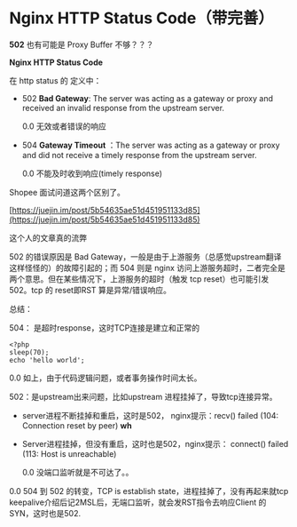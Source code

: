 # Nginx HTTP Status Code（带完善）

**502** 也有可能是 Proxy Buffer 不够？？？

**Nginx HTTP Status Code**

在 http status 的 定义中：

* 502 **Bad Gateway**: The server was acting as a gateway or proxy and received an invalid response from the upstream server.

  0.0 无效或者错误的响应

* 504 **Gateway Timeout** ：The server was acting as a gateway or proxy and did not receive a timely response from the upstream server.

  0.0 不能及时收到响应\(timely response\)

Shopee 面试问道这两个区别了。

[https://juejin.im/post/5b54635ae51d451951133d85](https://juejin.im/post/5b54635ae51d451951133d85)

这个人的文章真的流弊

502 的错误原因是 Bad Gateway，一般是由于上游服务（总感觉upstream翻译这样怪怪的）的故障引起的；而 504 则是 nginx 访问上游服务超时，二者完全是两个意思。但在某些情况下，上游服务的超时（触发 tcp reset）也可能引发 502。tcp 的 reset即RST 算是异常/错误响应。

总结：

504： 是超时response，这时TCP连接是建立和正常的

```text
<?php
sleep(70);
echo 'hello world';
```

0.0 如上，由于代码逻辑问题，或者事务操作时间太长。

502：是upstream出来问题，比如upstream 进程挂掉了，导致tcp连接异常。

* server进程不断挂掉和重启，这时是502， nginx提示：recv\(\) failed \(104: Connection reset by peer\) **wh**
* Server进程挂掉，但没有重启，这时也是502，nginx提示： connect\(\) failed \(113: Host is unreachable\)

  0.0 没端口监听就是不可达了。。

0.0 504 到 502 的转变，TCP is establish state，进程挂掉了，没有再起来就tcp keepalive介绍后记2MSL后，无端口监听，就会发RST指令去响应Client 的 SYN，这时也是502.

